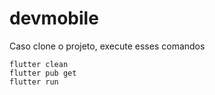 # devmobile
Caso clone o projeto, execute esses comandos
```
flutter clean
flutter pub get
flutter run
```
